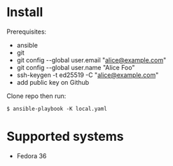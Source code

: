 # Install

Prerequisites:

- ansible
- git
- git config --global user.email "alice@example.com"
- git config --global user.name "Alice Foo"
- ssh-keygen -t ed25519 -C "alice@example.com"
- add public key on Github

Clone repo then run:

```
$ ansible-playbook -K local.yaml
```

# Supported systems

- Fedora 36
